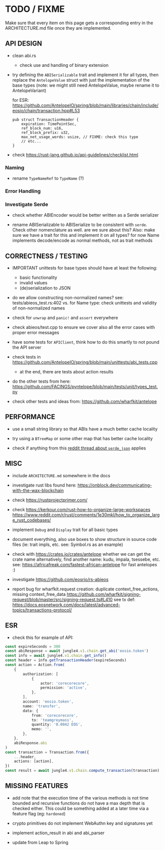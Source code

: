 # TODO / FIXME


Make sure that every item on this page gets a corresponding entry in the ARCHITECTURE.md
file once they are implemented.


## API DESIGN

- clean abi.rs
  - check use and handling of binary extension

- try defining the `ABISerializable` trait and implement it for all types, then replace
  the `AntelopeValue` struct with just the implementation of the base types
  (note: we might still need AntelopeValue, maybe rename it to AntelopeVariant)

  for ESR: <https://github.com/AntelopeIO/spring/blob/main/libraries/chain/include/eosio/chain/transaction.hpp#L53>
  ```
  pub struct TransactionHeader {
      expiration: TimePointSec,
      ref_block_num: u16,
      ref_block_prefix: u32,
      max_net_usage_words: usize, // FIXME: check this type
      // etc...
  }
  ```

- check <https://rust-lang.github.io/api-guidelines/checklist.html>

### Naming

- rename `TypeNameRef` to `TypeName` (?)

### Error Handling


### Investigate Serde

- check whether ABIEncoder would be better written as a Serde serializer

- rename ABISerializable to ABISerialize to be consistent with `serde`. Check other nomenclature as well.
  are we sure about this?
  Also: make sure we have a trait for this and implement it on all types? for now Name implements decode/encode as normal methods, not as trait methods


## CORRECTNESS / TESTING

- IMPORTANT
  unittests for base types should have at least the following:
  - basic functionality
  - invalid values
  - (de)serialization to JSON

- do we allow constructing non-normalized names?
  see: tests/abieos_test.rs:402 vs.
  for Name type: check unittests and validity of non-normalized names

- check for `unwrap` and `panic!` and `assert` everywhere

- check abieos/test.cpp to ensure we cover also all the error cases with proper error messages

- have some tests for `APIClient`, think how to do this smartly to not pound the API server

- check tests in <https://github.com/AntelopeIO/spring/blob/main/unittests/abi_tests.cpp>
  - at the end, there are tests about action results

- do the other tests from here: <https://github.com/FACINGS/pyntelope/blob/main/tests/unit/types_test.py>

- check other tests and ideas from: <https://github.com/wharfkit/antelope>


## PERFORMANCE

- use a small string library so that ABIs have a much better cache locality

- try using a `BTreeMap` or some other map that has better cache locality

- check if anything from this [reddit thread about `serde_json`](https://www.reddit.com/r/rust/comments/w3q1oq/things_i_wish_i_had_known_about_serde_json/) applies


## MISC

- include `ARCHITECTURE.md` somewhere in the docs

- investigate rust libs found here: <https://onblock.dev/communicating-with-the-wax-blockchain>

- check <https://rustprojectprimer.com/>

- check <https://kerkour.com/rust-how-to-organize-large-workspaces>
  <https://www.reddit.com/r/rust/comments/1e30mkl/how_to_organize_large_rust_codebases/>

- implement `Debug` and `Display` trait for all basic types

- document everything, also use boxes to show structure in source code files (ie: trait impls, etc. see: Symbol.rs as an example)

- check with <https://crates.io/crates/antelope> whether we can get the crate name
  alternatively, find another name: kudu, impala, tsessebe, etc. see: <https://africafreak.com/fastest-african-antelope> for fast antelopes :)

- investigate <https://github.com/eosrio/rs-abieos>

- report bug for wharfkit.request creation: duplicate context_free_actions, missing context_free_data
  <https://github.com/wharfkit/signing-request/blob/master/src/signing-request.ts#L410>
  see tx def: <https://docs.eosnetwork.com/docs/latest/advanced-topics/transactions-protocol/>

## ESR

- check this for example of API:

```typescript
const expireSeconds = 300
const abiResponse = await jungle4.v1.chain.get_abi('eosio.token')
const info = await jungle4.v1.chain.get_info()
const header = info.getTransactionHeader(expireSeconds)
const action = Action.from(
    {
        authorization: [
            {
                actor: 'corecorecore',
                permission: 'active',
            },
        ],
        account: 'eosio.token',
        name: 'transfer',
        data: {
            from: 'corecorecore',
            to: 'teamgreymass',
            quantity: '0.0042 EOS',
            memo: '',
        },
    },
    abiResponse.abi
)
const transaction = Transaction.from({
    ...header,
    actions: [action],
})
const result = await jungle4.v1.chain.compute_transaction(transaction)
```

## MISSING FEATURES

- add note that the execution time of the various methods is not time bounded and recursive
  functions do not have a max depth that is checked either.
  This could be something added at a later time via a feature flag (eg: `hardened`)

- crypto primitives do not implement WebAuthn key and signatures yet

- implement action_result in abi and abi_parser

- update from Leap to Spring
